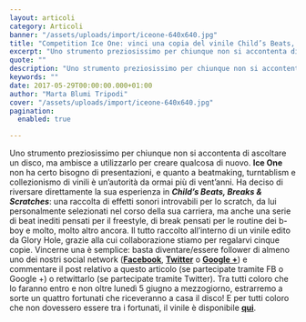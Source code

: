 ```yaml
---
layout: articoli
category: Articoli
banner: "/assets/uploads/import/iceone-640x640.jpg"
title: "Competition Ice One: vinci una copia del vinile Child’s Beats, Breaks & Scratches"
excerpt: "Uno strumento preziosissimo per chiunque non si accontenta di ascoltare un disco, ma ambisce a utilizzarlo per creare qualcosa di nuovo. Ice One non ha certo bisogno di presentazioni, e quanto a beatmaking, turntablism e collezionismo di vinili è un’autorità da ormai più di vent’anni. Ha deciso di riversare direttamente la sua esperienza in Child’s [&hellip"
quote: ""
description: "Uno strumento preziosissimo per chiunque non si accontenta di ascoltare un disco, ma ambisce a utilizzarlo per creare qualcosa di nuovo. Ice One non ha certo bisogno di presentazioni, e quanto a beatmaking, turntablism e collezionismo di vinili è un’autorità da ormai più di vent’anni. Ha deciso di riversare direttamente la sua esperienza in Child’s [&hellip"
keywords: ""
date: 2017-05-29T00:00:00.000+01:00
author: "Marta Blumi Tripodi"
cover: "/assets/uploads/import/iceone-640x640.jpg"
pagination:
  enabled: true

---
```


Uno strumento preziosissimo per chiunque non si accontenta di ascoltare un disco, ma ambisce a utilizzarlo per creare qualcosa di nuovo. **Ice One** non ha certo bisogno di presentazioni, e quanto a beatmaking, turntablism e collezionismo di vinili è un’autorità da ormai più di vent’anni. Ha deciso di riversare direttamente la sua esperienza in **_Child’s Beats, Breaks & Scratches_**: una raccolta di effetti sonori introvabili per lo scratch, da lui personalmente selezionati nel corso della sua carriera, ma anche una serie di beat inediti pensati per il freestyle, di break pensati per le routine dei b-boy e molto, molto altro ancora. Il tutto raccolto all’interno di un vinile edito da Glory Hole, grazie alla cui collaborazione stiamo per regalarvi cinque copie. Vincerne una è semplice: basta diventare/essere follower di almeno uno dei nostri social network ([**Facebook**](https://www.facebook.com/hotmcmag "https://www.facebook.com/hotmcmag"), [**Twitter**](https://twitter.com/hotmcmag "https://twitter.com/hotmcmag") o **[Google +](https://plus.google.com/u/0/111205470567886985739/posts "https://plus.google.com/u/0/111205470567886985739/posts")**) e commentare il post relativo a questo articolo (se partecipate tramite FB o Google +) o retwittarlo (se partecipate tramite Twitter). Tra tutti coloro che lo faranno entro e non oltre lunedì 5 giugno a mezzogiorno, estrarremo a sorte un quattro fortunati che riceveranno a casa il disco! E per tutti coloro che non dovessero essere tra i fortunati, il vinile è disponibile [**qui**](http://www.bucodelrap.it/index.php/iceone-child-beats.html).